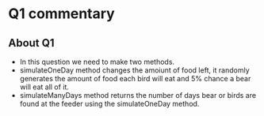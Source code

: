 # Q1 commentary
## About Q1
- In this question we need to make two methods.
- simulateOneDay method changes the amoiunt of food left, it randomly generates the amount of food each bird will eat and 5% chance a bear will eat all of it.
- simulateManyDays method returns the number of days bear or birds are found at the feeder using the simulateOneDay method.
